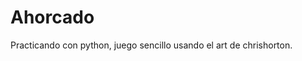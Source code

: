 # Ahorcado

<script src="https://gist.github.com/chrishorton/8510732aa9a80a03c829b09f12e20d9c.js"></script>

Practicando con python, juego sencillo usando el art de chrishorton. 
